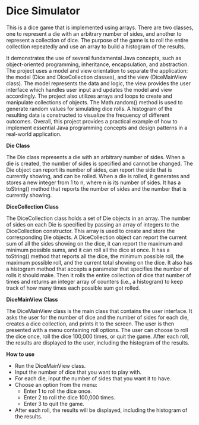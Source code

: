 # Dice Simulator
This is a dice game that is implemented using arrays. There are two classes, one to represent a die with an arbitrary number of sides, and another to represent a collection of dice. The purpose of the game is to roll the entire collection repeatedly and use an array to build a histogram of the results.

It demonstrates the use of several fundamental Java concepts, such as object-oriented programming, inheritance, encapsulation, and abstraction.
The project uses a model and view orientation to separate the application: the model (Dice and DiceCollection classes), and the view (DiceMainView class).
The model represents the data and logic, the view provides the user interface which handles user input and updates the model and view accordingly.
The project also utilizes arrays and loops to create and manipulate collections of objects.
The Math.random() method is used to generate random values for simulating dice rolls.
A histogram of the resulting data is constructed to visualize the frequency of different outcomes.
Overall, this project provides a practical example of how to implement essential Java programming concepts and design patterns in a real-world application.

**Die Class**

The Die class represents a die with an arbitrary number of sides. When a die is created, the number of sides is specified and cannot be changed. The Die object can report its number of sides, can report the side that is currently showing, and can be rolled. When a die is rolled, it generates and stores a new integer from 1 to n, where n is its number of sides. It has a toString() method that reports the number of sides and the number that is currently showing.

**DiceCollection Class**

The DiceCollection class holds a set of Die objects in an array. The number of sides on each Die is specified by passing an array of integers to the DiceCollection constructor. This array is used to create and store the corresponding Die objects. A DiceCollection object can report the current sum of all the sides showing on the dice, it can report the maximum and minimum possible sums, and it can roll all the dice at once. It has a toString() method that reports all the dice, the minimum possible roll, the maximum possible roll, and the current total showing on the dice. It also has a histogram method that accepts a parameter that specifies the number of rolls it should make. Then it rolls the entire collection of dice that number of times and returns an integer array of counters (i.e., a histogram) to keep track of how many times each possible sum got rolled.

**DiceMainView Class**

The DiceMainView class is the main class that contains the user interface. It asks the user for the number of dice and the number of sides for each die, creates a dice collection, and prints it to the screen. The user is then presented with a menu containing roll options. The user can choose to roll the dice once, roll the dice 100,000 times, or quit the game. After each roll, the results are displayed to the user, including the histogram of the results.

**How to use**

- Run the DiceMainView class.
- Input the number of dice that you want to play with.
- For each die, input the number of sides that you want it to have.
- Choose an option from the menu:
    - Enter 1 to roll the dice once.
    - Enter 2 to roll the dice 100,000 times.
    - Enter 3 to quit the game.
- After each roll, the results will be displayed, including the histogram of the results.
